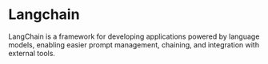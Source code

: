 # Langchain
LangChain is a framework for developing applications powered by language models, enabling easier prompt management, chaining, and integration with external tools.
